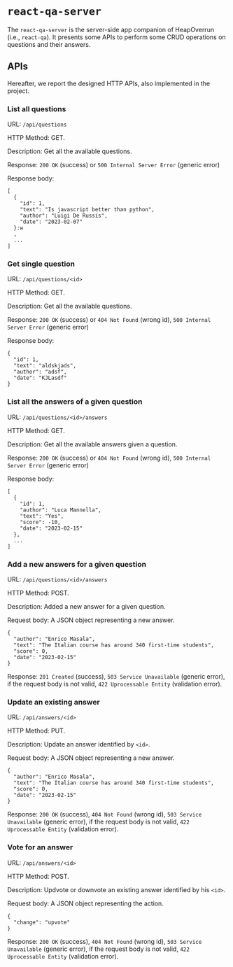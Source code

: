 # `react-qa-server`

The `react-qa-server` is the server-side app companion of HeapOverrun (i.e., `react-qa`). It presents some APIs to perform some CRUD operations on questions and their answers.

## APIs

Hereafter, we report the designed HTTP APIs, also implemented in the project.

### List all questions

URL: `/api/questions`

HTTP Method: GET.

Description: Get all the available questions.

Response: `200 OK` (success) or `500 Internal Server Error` (generic error)

Response body:

```
[
  {
    "id": 1,
    "text": "Is javascript better than python",
    "author": "Luigi De Russis",
    "date": "2023-02-07"
  }:w
  ,
  ...
]
```

### Get single question

URL: `/api/questions/<id>`

HTTP Method: GET.

Description: Get all the available questions.

Response: `200 OK` (success) or `404 Not Found` (wrong id), `500 Internal Server Error` (generic error)

Response body:

```
{
  "id": 1,
  "text": "aldskjads",
  "author": "adsf",
  "date": "KJLasdf"
}
```

### List all the answers of a given question

URL: `/api/questions/<id>/answers`

HTTP Method: GET.

Description: Get all the available answers given a question.

Response: `200 OK` (success) or `404 Not Found` (wrong id), `500 Internal Server Error` (generic error)

Response body:

```
[
  {
    "id": 1,
    "author": "Luca Mannella",
    "text": "Yes",
    "score": -10,
    "date": "2023-02-15"
  },
  ...
]
```

### Add a new answers for a given question

URL: `/api/questions/<id>/answers`

HTTP Method: POST.

Description: Added a new answer for a given question.

Request body: A JSON object representing a new answer.

```
{
  "author": "Enrico Masala",
  "text": "The Italian course has around 340 first-time students",
  "score": 0,
  "date": "2023-02-15"
}
```

Response: `201 Created` (success), `503 Service Unavailable` (generic error), if the request body is not valid, `422 Uprocessable Entity` (validation error).

### Update an existing answer

URL: `/api/answers/<id>`

HTTP Method: PUT.

Description: Update an answer identified by `<id>`.

Request body: A JSON object representing a new answer.

```
{
  "author": "Enrico Masala",
  "text": "The Italian course has around 340 first-time students",
  "score": 0,
  "date": "2023-02-15"
}
```

Response: `200 OK` (success), `404 Not Found` (wrong id), `503 Service Unavailable` (generic error), if the request body is not valid, `422 Uprocessable Entity` (validation error).

### Vote for an answer

URL: `/api/answers/<id>`

HTTP Method: POST.

Description: Updvote or downvote an existing answer identified by his `<id>`.

Request body: A JSON object representing the action.

```
{
  "change": "upvote"
}
```

Response: `200 OK` (success), `404 Not Found` (wrong id), `503 Service Unavailable` (generic error), if the request body is not valid, `422 Uprocessable Entity` (validation error).
